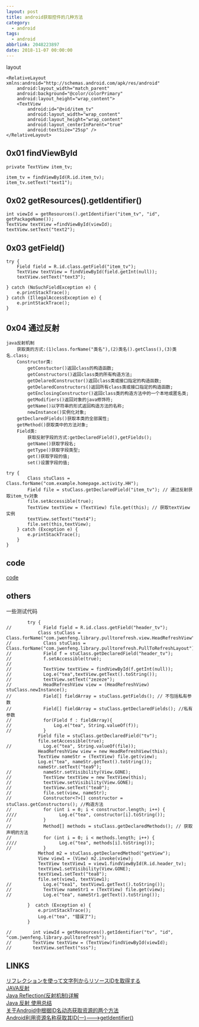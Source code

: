 ```yaml
---
layout: post
title: android获取控件的几种方法
category: 
  - android
tags: 
  - android
abbrlink: 2048223897
date: 2018-11-07 00:00:00
---
```


layout  

	<RelativeLayout xmlns:android="http://schemas.android.com/apk/res/android"
	    android:layout_width="match_parent"
	    android:background="@color/colorPrimary"
	    android:layout_height="wrap_content">
	    <TextView
	        android:id="@+id/item_tv"
	        android:layout_width="wrap_content"
	        android:layout_height="wrap_content"
	        android:layout_centerInParent="true"
	        android:textSize="25sp" />
	</RelativeLayout>


## 0x01 findViewById

	private TextView item_tv;

	item_tv = findViewById(R.id.item_tv);
	item_tv.setText("text1");

## 0x02 getResources().getIdentifier()

	int viewId = getResources().getIdentifier("item_tv", "id", getPackageName());
	TextView textView =findViewById(viewId);
	textView.setText("text2");

## 0x03 getField()

	try {
	    Field field = R.id.class.getField("item_tv");
	    TextView textView = findViewById(field.getInt(null));
	    textView.setText("text3");

	} catch (NoSuchFieldException e) {
	    e.printStackTrace();
	} catch (IllegalAccessException e) {
	    e.printStackTrace();
	}

## 0x04 通过反射

    java反射机制
        获取类的方式:(1)class.forName("类名"),(2)类名().getClass(),(3)类名.class;
        Constructor类:
            getConstuctor()返回class的构造函数;
            getConstructors()返回class类的所有构造方法;
            getDelaredConstructor()返回class类或接口指定的构造函数;
            getDelaredConstructors()返回所有class类或接口指定的构造函数;
            getEnclosingConstructor()返回class类的构造方法中的一个本地或匿名类;
            getModifiers()返回对象的java修饰符;
            getName()以字符串的形式返回构造方法的名称;
            newInstance()实例化对象;
        getDeclaredFields()获取本类的全部属性;
        getMethod()获取类中的方法对象;
        Field类:
            获取反射字段的方式:getDeclaredField(),getFields();
            getName()获取字段名;
            getType()获取字段类型;
            get()获取字段的值;
            set()设置字段的值;

	try {
	        Class stuClass = Class.forName("com.example.homepage.activity.HH");
	        Field file = stuClass.getDeclaredField("item_tv"); // 通过反射获取item_tv对象
	        file.setAccessible(true);
	        TextView textView = (TextView) file.get(this); // 获取textView实例
	        textView.setText("text4");
	        file.set(this,textView);
	    } catch (Exception e) {
	        e.printStackTrace();
	    }
	}

## code

[code](https://github.com/tea9/dear_kotlin_code/blob/master/homepage/src/main/java/com/example/homepage/activity/HH.java)  

## others
一些测试代码  

            try {
    //            Field field = R.id.class.getField("header_tv");
                Class stuClass = Class.forName("com.jwenfeng.library.pulltorefresh.view.HeadRefreshView");
    //            Class stuClass = Class.forName("com.jwenfeng.library.pulltorefresh.PullToRefreshLayout");
    //            Field f = stuClass.getDeclaredField("header_tv");
    //            f.setAccessible(true);
    //
    //            TextView textView = findViewById(f.getInt(null));
    //            Log.e("tea",textView.getText().toString());
    //            textView.setText("zezeze");
    //            HeadRefreshView view = (HeadRefreshView) stuClass.newInstance();
    //            Field[] fieldArray = stuClass.getFields(); // 不包括私有参数
    //            Field[] fieldArray = stuClass.getDeclaredFields(); //私有参数
    //            for(Field f : fieldArray){
    //                Log.e("tea", String.valueOf(f));
    //            }
                Field file = stuClass.getDeclaredField("tv");
                file.setAccessible(true);
    //            Log.e("tea", String.valueOf(file));
                HeadRefreshView view = new HeadRefreshView(this);
                TextView nameStr = (TextView) file.get(view);
                Log.e("tea", nameStr.getText().toString());
                nameStr.setText("tea9");
    //            nameStr.setVisibility(View.GONE);
    //            TextView textView = new TextView(this);
    //            textView.setVisibility(View.GONE);
    //            textView.setText("tea0");
    //            file.set(view, nameStr);
    //            Constructor<?>[] constructor = stuClass.getConstructors(); //构造方法
    //            for (int i = 0; i < constructor.length; i++) {
    ////                Log.e("tea", constructor[i].toString());
    //            }
    //            Method[] methods = stuClass.getDeclaredMethods(); // 获取声明的方法
    //            for (int i = 0; i < methods.length; i++) {
    ////                Log.e("tea", methods[i].toString());
    //            }
                Method m2 = stuClass.getDeclaredMethod("getView");
                View view1 = (View) m2.invoke(view);
                TextView textView1 = view1.findViewById(R.id.header_tv);
                textView1.setVisibility(View.GONE);
                textView1.setText("tea8");
                file.set(view1, textView1);
    //            Log.e("tea1", textView1.getText().toString());
    //            TextView nameStr1 = (TextView) file.get(view);
    //            Log.e("tea", nameStr1.getText().toString());

            }  catch (Exception e) {
                e.printStackTrace();
                Log.e("tea", "错误了");
            }

    //        int viewId = getResources().getIdentifier("tv", "id", "com.jwenfeng.library.pulltorefresh");
    //        TextView textView = (TextView)findViewById(viewId);
    //        textView.setText("sss");


## LINKS

[リフレクションを使って文字列からリソースIDを取得する](https://qiita.com/1plus4/items/9f273b26945a8659d441)  
[JAVA反射](https://www.jianshu.com/p/5c9bc53556b8)  
[Java Reflection(反射机制)详解](https://www.jianshu.com/p/2315dda64ad2)  
[Java 反射 使用总结](https://www.cnblogs.com/zhaoyanjun/p/6074887.html)  
[关于Android中根据ID名动态获取资源的两个方法](https://blog.csdn.net/stzy00/article/details/41079907)  
[Android利用资源名称获取其ID(一)--->getIdentifier()](https://blog.csdn.net/lfdfhl/article/details/21017889)  